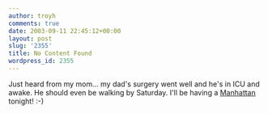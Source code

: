```yaml
---
author: troyh
comments: true
date: 2003-09-11 22:45:12+00:00
layout: post
slug: '2355'
title: No Content Found
wordpress_id: 2355
---
```


Just heard from my mom... my dad's surgery went well and he's in ICU and awake. He should even be walking by Saturday. I'll be having a [Manhattan](http://www.recipezaar.com/search/getrecipe.zsp?id=8877&path=) tonight! :-)
